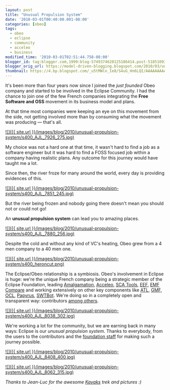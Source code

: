```yaml
---
layout: post
title: "Unusual Propulsion System"
date: '2010-03-01T00:40:00.001-08:00'
categories: [obeo]
tags:
  - obeo
  - eclipse
  - community
  - acceleo
  - business
modified_time: '2010-03-01T02:51:44.758-08:00'
blogger_id: tag:blogger.com,1999:blog-5749374620125186414.post-5185109365815226815
blogger_orig_url: https://model-driven-blogging.blogspot.com/2010/03/unusual-propulsion-system.html
thumbnail: https://4.bp.blogspot.com/_u5tMWln_Ie8/S4uG_Hn6LQI/AAAAAAAAAPY/Q4T8HWzh-T8/s72-c/AJL_7926_275.jpg
---
```


It's been more than four years now since I joined the _just founded_ Obeo company and started to be involved in the Eclipse Community. I had the chance to join one of the few French companies integrating the **Free Software and OSS** movement in its business model and plans.

At that time most companies were keeping an eye on this movement from the side, not getting involved more than by consuming what the movement was producing — that's all.

[![]({{ site.url }}/images/blog/2010/unusual-propulsion-system/s400_AJL_7926_275.jpg)](https://4.bp.blogspot.com/_u5tMWln_Ie8/S4uG_Hn6LQI/AAAAAAAAAPY/Q4T8HWzh-T8/s1600-h/AJL_7926_275.jpg)

My choice was not a hard one at that time, it wasn't hard to find a job as a software engineer but it was hard to find a FOSS focused job within a company having realistic plans. Any outcome for this journey would have taught me a lot.

Since then, the river froze for many around the world, every day is providing evidences of this.

[![]({{ site.url }}/images/blog/2010/unusual-propulsion-system/s400_AJL_7851_245.jpg)](https://2.bp.blogspot.com/_u5tMWln_Ie8/S4uFmlJ6bQI/AAAAAAAAAPI/H9Hpms-l_rw/s1600-h/AJL_7851_245.jpg)

But the river being frozen and nobody going there doesn't mean you should not or could not go!

An **unusual propulsion system** can lead you to amazing places.

[![]({{ site.url }}/images/blog/2010/unusual-propulsion-system/s400_AJL_7880_256.jpg)](https://4.bp.blogspot.com/_u5tMWln_Ie8/S4uGVaq1DEI/AAAAAAAAAPQ/zxFjSGBhxjM/s1600-h/AJL_7880_256.jpg)

Despite the cold and without any kind of VC's heating, Obeo grew from a 4 men company to a 40 men one.

[![]({{ site.url }}/images/blog/2010/unusual-propulsion-system/s400_heroncut.png)](https://3.bp.blogspot.com/_u5tMWln_Ie8/S4uKokz_KSI/AAAAAAAAAP4/xtx-uWEK41Y/s1600-h/heroncut.png)

The Eclipse/Obeo relationship is a symbiosis. Obeo's involvement in Eclipse is huge: we're the unique French company being a strategic member of the Eclipse Foundation, leading [Amalgamation](https://www.eclipse.dev/modeling/amalgam/), [Acceleo](https://www.eclipse.dev/acceleo), [SCA Tools](https://www.eclipse.dev/stp/sca/), [EEF](https://www.eclipse.dev/modeling/emft/?project=eef), [EMF Compare](https://www.eclipse.dev/modeling/emf/?project=compare#compare) and working extensively on other key components like [ATL](https://www.eclipse.dev/m2m/atl/), [GMF](https://www.eclipse.dev/modeling/gmf/), [OCL](https://www.eclipse.dev/modeling/mdt/?project=ocl), [Papyrus](https://www.eclipse.dev/modeling/mdt/?project=papyrus), [SWTBot](https://www.eclipse.dev/swtbot/). We're doing so in a completely open and transparent way: contributors [among others](https://www.eclipse.dev/committers/).

[![]({{ site.url }}/images/blog/2010/unusual-propulsion-system/s400_AJL_8038_302.jpg)](https://1.bp.blogspot.com/_u5tMWln_Ie8/S4uHkoUtLcI/AAAAAAAAAPg/a52abes6pp0/s1600-h/AJL_8038_302.jpg)

We're working a lot for the community, but we are earning back in many ways: Eclipse is our _unusual propulsion system_. Thanks to everybody, from the users to the contributors and the [foundation staff](https://www.eclipse.dev/org/foundation/staff.php) for making such a journey possible.

[![]({{ site.url }}/images/blog/2010/unusual-propulsion-system/s400_AJL_8408_400.jpg)](https://2.bp.blogspot.com/_u5tMWln_Ie8/S4uMFL8YiRI/AAAAAAAAAQA/1iwlXK6m2Sc/s1600-h/AJL_8408_400.jpg)

[![]({{ site.url }}/images/blog/2010/unusual-propulsion-system/s400_AJL_8062_315.jpg)](https://1.bp.blogspot.com/_u5tMWln_Ie8/S4uJBhuFQ2I/AAAAAAAAAPo/8s5SEkdix68/s1600-h/AJL_8062_315.jpg)

_Thanks to Jean-Luc for the awesome [Kayaks](https://www.hobie-kayak.com/cms/) trek and pictures :)_

